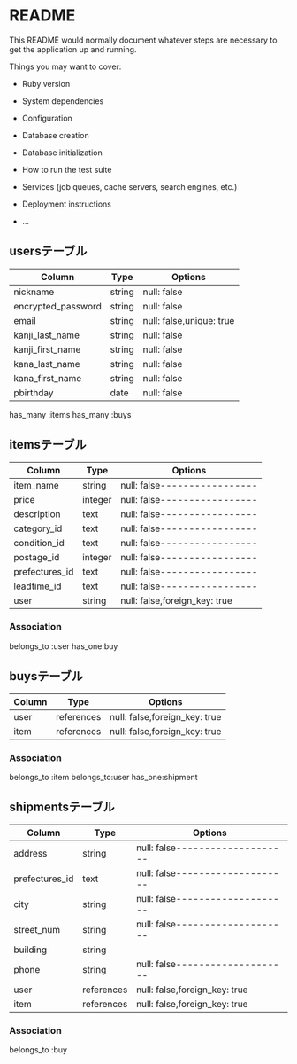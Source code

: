 # README

This README would normally document whatever steps are necessary to get the
application up and running.

Things you may want to cover:

* Ruby version

* System dependencies

* Configuration

* Database creation

* Database initialization

* How to run the test suite

* Services (job queues, cache servers, search engines, etc.)

* Deployment instructions

* ...


## usersテーブル
| Column             | Type   | Options                  |
| ------------------ | ------ | ------------------------ |
| nickname           | string | null: false              |
| encrypted_password | string | null: false              |
| email              | string | null: false,unique: true |
| kanji_last_name    | string | null: false              |
| kanji_first_name   | string | null: false              |
| kana_last_name     | string | null: false              |
| kana_first_name    | string | null: false              |
| pbirthday          | date   | null: false              |

has_many :items
has_many :buys

## itemsテーブル
| Column        | Type   | Options                      |
| ------------  | ------ | ---------------------------- |
|item_name      | string | null: false----------------- |
|price          | integer| null: false----------------- |
|description    | text   | null: false----------------- |
|category_id    | text   | null: false----------------- |
|condition_id   | text   | null: false----------------- |
|postage_id     | integer| null: false----------------- |
|prefectures_id | text   | null: false----------------- |
|leadtime_id    | text   | null: false----------------- |
|user           | string | null: false,foreign_key: true|

### Association
belongs_to :user
has_one:buy

## buysテーブル
| Column     | Type       | Options                      |
| ---------- | ---------- | ---------------------------- |
| user       | references | null: false,foreign_key: true|
| item       | references | null: false,foreign_key: true|

### Association
belongs_to :item
belongs_to:user
has_one:shipment

## shipmentsテーブル
| Column         | Type         | Options                         |
| -------------- | -----------  | ------------------------------- |
| address        | string       | null: false-------------------- |
| prefectures_id | text         | null: false-------------------- |
| city           | string       | null: false-------------------- |
| street_num     | string       | null: false-------------------- |
| building       | string       |                                 |
| phone          | string       | null: false-------------------- |
| user           | references   | null: false,foreign_key: true   |
| item           | references   | null: false,foreign_key: true   |

### Association
belongs_to :buy

